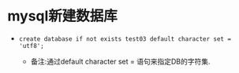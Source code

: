 # mysql新建数据库

- ```mysql
  create database if not exists test03 default character set = 'utf8';
  ```

  - 备注:通过default character set = 语句来指定DB的字符集.

